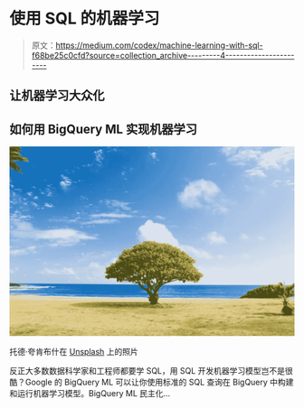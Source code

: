 # 使用 SQL 的机器学习

> 原文：<https://medium.com/codex/machine-learning-with-sql-f68be25c0cfd?source=collection_archive---------4----------------------->

## 让机器学习大众化

## 如何用 BigQuery ML 实现机器学习

![](img/2903267a96c9b7b50f4b92719dd6d5d6.png)

托德·夸肯布什在 [Unsplash](https://unsplash.com/s/photos/tree?utm_source=unsplash&utm_medium=referral&utm_content=creditCopyText) 上的照片

反正大多数数据科学家和工程师都要学 SQL，用 SQL 开发机器学习模型岂不是很酷？Google 的 BigQuery ML 可以让你使用标准的 SQL 查询在 BigQuery 中构建和运行机器学习模型。BigQuery ML 民主化…